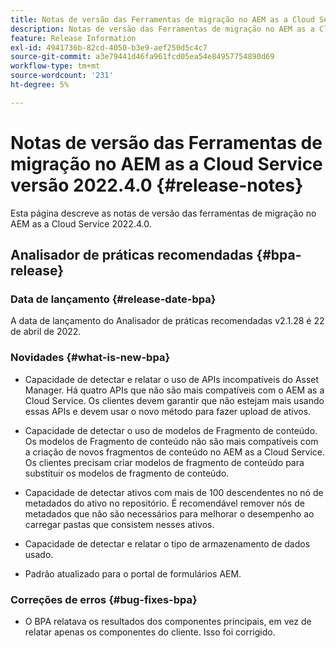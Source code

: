 ```yaml
---
title: Notas de versão das Ferramentas de migração no AEM as a Cloud Service versão 2022.4.0
description: Notas de versão das Ferramentas de migração no AEM as a Cloud Service versão 2022.4.0
feature: Release Information
exl-id: 4941736b-82cd-4050-b3e9-aef250d5c4c7
source-git-commit: a3e79441d46fa961fcd05ea54e84957754890d69
workflow-type: tm+mt
source-wordcount: '231'
ht-degree: 5%

---
```


# Notas de versão das Ferramentas de migração no AEM as a Cloud Service versão 2022.4.0 {#release-notes}

Esta página descreve as notas de versão das ferramentas de migração no AEM as a Cloud Service 2022.4.0.

## Analisador de práticas recomendadas {#bpa-release}

### Data de lançamento {#release-date-bpa}

A data de lançamento do Analisador de práticas recomendadas v2.1.28 é 22 de abril de 2022.

### Novidades {#what-is-new-bpa}

* Capacidade de detectar e relatar o uso de APIs incompatíveis do Asset Manager. Há quatro APIs que não são mais compatíveis com o AEM as a Cloud Service. Os clientes devem garantir que não estejam mais usando essas APIs e devem usar o novo método para fazer upload de ativos.

* Capacidade de detectar o uso de modelos de Fragmento de conteúdo. Os modelos de Fragmento de conteúdo não são mais compatíveis com a criação de novos fragmentos de conteúdo no AEM as a Cloud Service. Os clientes precisam criar modelos de fragmento de conteúdo para substituir os modelos de fragmento de conteúdo.

* Capacidade de detectar ativos com mais de 100 descendentes no nó de metadados do ativo no repositório. É recomendável remover nós de metadados que não são necessários para melhorar o desempenho ao carregar pastas que consistem nesses ativos.

* Capacidade de detectar e relatar o tipo de armazenamento de dados usado.

* Padrão atualizado para o portal de formulários AEM.

### Correções de erros {#bug-fixes-bpa}

* O BPA relatava os resultados dos componentes principais, em vez de relatar apenas os componentes do cliente. Isso foi corrigido.
